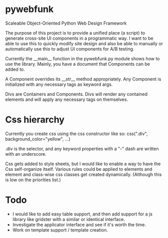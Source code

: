 pywebfunk
=========

Scaleable Object-Oriented Python Web Design Framework

The purpose of this project is to provide a unified place (a script) to generate
cross-site UI components in a programmatic way.  I want to be able to use this
to quickly modify site design and also be able to manually or automatically use
this to adjust UI components for A/B testing.

Currently the \_\_main\_\_ function in the pywebfunk.py module shows how to use
the library.  Mainly, you have a document that Components can be added to.

A Component overrides its \_\_str\_\_ method appropriately.  Any Component is
initialized with any necessary tags as keyword args.

Divs are Containers and Components.  Divs will render any contained elements and
will apply any necessary tags on themselves.

Css hierarchy
=============
Currently you create css using the css constructor like so:
css(".div", background\_color="yellow", ...)

.div is the selector, and any keyword properties with a "-" dash are written
with an underscore.

Css gets added to style sheets, but I would like to enable a way to have the Css
self-organize itself.  Various rules could be applied to elements and element
and class-wise css classes get created dynamically.  (Although this is low on
the priorities list.)


Todo
=====
* I would like to add easy table support, and then add support for a js library
like gridster with a similar or identical interface.
* Investigate the applicator interface and see if it's worth the time.
* Work on template support / template creation.
